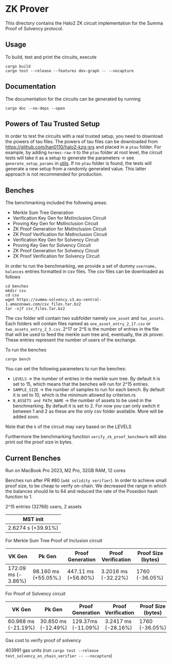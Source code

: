 # ZK Prover

This directory contains the Halo2 ZK circuit implementation for the Summa Proof of Solvency protocol. 

## Usage

To build, test and print the circuits, execute

```
cargo build
cargo test --release --features dev-graph -- --nocapture
```
## Documentation 

The documentation for the circuits can be generated by running 

```
cargo doc --no-deps --open
```

## Powers of Tau Trusted Setup 

In order to test the circuits with a real trusted setup, you need to download the powers of tau files. The powers of tau files can be downloaded from https://github.com/han0110/halo2-kzg-srs and placed in a `ptau` folder. For example, by adding `hermez-raw-9` to the `ptau` folder at root level, the circuit tests will take it as a setup to generate the parameters -> see `generate_setup_params` in [utils](./src/circuits/utils.rs). If no `ptau` folder is found, the tests will generate a new setup from a randomly generated value. This latter approach is not recommended for production.

## Benches 

The benchmarking included the following areas:

- Merkle Sum Tree Generation 
- Verification Key Gen for MstInclusion Circuit
- Proving Key Gen for MstInclusion Circuit
- ZK Proof Generation for MstInclusion Circuit
- ZK Proof Verification for MstInclusion Circuit
- Verification Key Gen for Solvency Circuit
- Proving Key Gen for Solvency Circuit
- ZK Proof Generation for Solvency Circuit
- ZK Proof Verification for Solvency Circuit

In order to run the benchmarking, we provide a set of dummy `username, balances` entries formatted in csv files. The csv files can be downloaded as follows 

``` 
cd benches
mkdir csv
cd csv 
wget https://summa-solvency.s3.eu-central-1.amazonaws.com/csv_files.tar.bz2
tar -xjf csv_files.tar.bz2
```

The csv folder will contain two subfolder namely `one_asset` and `two_assets`. Each folders will contain files named as `one_asset_entry_2_17.csv` or `two_assets_entry_2_5.csv`. 2^17 or 2^5 is the number of entries in the file that will be used to feed the merkle sum tree and, eventually, the zk prover. These entries represent the number of users of the exchange.

To run the benches 

`cargo bench` 

You can set the following parameters to run the benches:

- `LEVELS` -> the number of entries in the merkle sum tree. By default it is set to 15, which means that the benches will run for 2^15 entries.
- `SAMPLE_SIZE` -> the number of samples to run for each bench. By default it is set to 10, which is the minimum allowed by criterion.rs
- `N_ASSETS and PATH_NAME` -> the number of assets to be used in the benchmarking. By default it is set to 2. For now you can only switch it between 1 and 2 as these are the only csv folder available. More will be added soon.

Note that the `k` of the circuit may vary based on the LEVELS

Furthermore the benchmarking function `verify_zk_proof_benchmark` will also print out the proof size in bytes.

## Current Benches

Run on MacBook Pro 2023, M2 Pro, 32GB RAM, 12 cores

Benches run after PR #80 (`add solidity verifier`). In order to achieve small proof size, to be cheap to verify on-chain. We decreased the range in which the balances should lie to 64 and reduced the rate of the Poseidon hash function to 1. 

2^15 entries (32768) users, 2 assets

| MST init     |
| --------     |
| 2.6274 s (+39.91%)    |

For Merkle Sum Tree Proof of Inclusion circuit

| VK Gen             | Pk Gen              | Proof Generation    | Proof Verification  | Proof Size (bytes) |
| ------------------ | ------------------- | ------------------- | ------------------- | ------------------ |
| 172.09 ms (- 3.86%) | 98.160 ms (+55.05%.) | 447.11 ms (+56.80%) | 3.2016 ms (-32.22%) | 1760   (-36.05%) |

For Proof of Solvency circuit

| VK Gen               | Pk Gen   | Proof Generation | Proof Verification | Proof Size (bytes) |
| ------               | ------   | ---------------- | ------------------ | ------------------ |
| 60.968 ms (-21.19%)  | 30.850 ms (-12.49%) |    129.37ms (-11.09%)       |    3.2417 ms (-28.16%)       | 1760 (-36.05%)              |

Gas cost to verify proof of solvency 

403991 gas units (run `cargo test --release test_solvency_on_chain_verifier -- --nocapture`)


